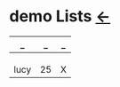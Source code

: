 # demo Lists  [←](../index.md)

| _ | _ | _ |
|:---:|:---:|:---:|
| []() | []() | []() |
| []() | []() | []() |
| []() | []() | []() |
| lucy | 25 | X |
